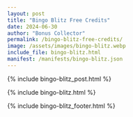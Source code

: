 ```yaml
---
layout: post
title: "Bingo Blitz Free Credits"
date: 2024-06-30
author: "Bonus Collector"
permalink: /bingo-blitz-free-credits/
image: /assets/images/bingo-blitz.webp
include_file: bingo-blitz.html
manifest: /manifests/bingo-blitz.json
---
```


{% include bingo-blitz_post.html %}

{% include bingo-blitz.html %}

{% include bingo-blitz_footer.html %}